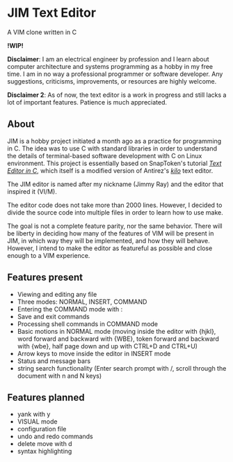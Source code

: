 # JIM Text Editor
A VIM clone written in C

**!WIP!**

**Disclaimer**: I am an electrical engineer by profession and I learn about computer architecture and systems programming as a hobby in my free time. I am in no way a professional programmer or software developer. Any suggestions, criticisms, improvements, or resources are highly welcome.

**Disclaimer 2**: As of now, the text editor is a work in progress and still lacks a lot of important features. Patience is much appreciated.

## About

JIM is a hobby project initiated a month ago as a practice for programming in C. The idea was to use C with standard libraries in order to understand the details of terminal-based software development with C on Linux environment. This project is essentially based on SnapToken's tutorial [*Text Editor in C*](https://viewsourcecode.org/snaptoken/kilo/), which itself is a modified version of Antirez's [*kilo*](https://github.com/antirez/kilo) text editor.

The JIM editor is named after my nickname (Jimmy Ray) and the editor that inspired it (VI/M).

The editor code does not take more than 2000 lines. However, I decided to divide the source code into multiple files in order to learn how to use make. 

The goal is not a complete feature parity, nor the same behavior. There will be liberty in deciding how many of the features of VIM will be present in JIM, in which way they will be implemented, and how they will behave. However, I intend to make the editor as featureful as possible and close enough to a VIM experience.

## Features present

- Viewing and editing any file
- Three modes: NORMAL, INSERT, COMMAND
- Entering the COMMAND mode with : 
- Save and exit commands
- Processing shell commands in COMMAND mode
- Basic motions in NORMAL mode (moving inside the editor with {hjkl}, word forward and backward with {WBE}, token forward and backward with {wbe}, half page down and up with CTRL+D and CTRL+U)
- Arrow keys to move inside the editor in INSERT mode
- Status and message bars
- string search functionality (Enter search prompt with /, scroll through the document with n and N keys)

## Features planned

- yank with y
- VISUAL mode
- configuration file
- undo and redo commands
- delete move with d
- syntax highlighting

